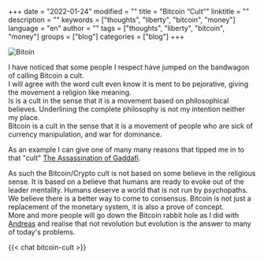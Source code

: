 +++
date = "2022-01-24"
modified = ""
title = "Bitcoin “Cult”"
linktitle = ""
description = ""
keywords = ["thoughts", "liberty", "bitcoin", "money"]
language = "en"
author = ""
tags = ["thoughts", "liberty", "bitcoin", "money"]
groups = ["blog"]
categories = ["blog"]
+++


![Bitoin](/img/bitoin-cult.jpeg)  

I have noticed that some people I respect have jumped on the bandwagon of calling Bitcoin a cult.  
I will agree with the word cult even know it is ment to be pejorative, giving the movement a religion like meaning.   
Is is a cult in the sense that it is a movement based on philosophical believes. Underlining the complete philosophy is not my intention neither my place.  
Bitcoin is a cult in the sense that it is a movement of people who are sick of currency manipulation, and war for dominance.  

As an example I can give one of many many reasons that tipped me in to that "cult" [The Assassination of Gaddafi](
https://www.corbettreport.com/the-assassination-of-gaddafi-grtv-backgrounder/).  

As such the Bitcoin/Crypto cult is not based on some believe in the religious sense. It is based on a believe that humans are ready to evoke out of the leader mentality. Humans deserve a world that is not run by psychopaths. We believe there is a better way to come to consensus. Bitcoin is not just a replacement of the monetary system, it is also a prove of concept.  
More and more people will go down the Bitcoin rabbit hole as I did with [Andreas](https://aantonop.com/) and realise that not revolution but evolution is the answer to many of today's problems.

{{< chat bitcoin-cult >}}